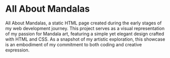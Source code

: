 # All About Mandalas 
All About Mandalas, a static HTML page created during the early stages of my web development journey. This project serves as a visual representation of my passion for Mandala art, featuring a simple yet elegant design crafted with HTML and CSS. As a snapshot of my artistic exploration, this showcase is an embodiment of my commitment to both coding and creative expression. 
